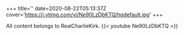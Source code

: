 +++
title=''
date=2020-08-22T05:13:37Z
cover='https://i.ytimg.com/vi/Ne90LzDbKTQ/hqdefault.jpg'
+++

All content belongs to RealCharlieKirk.
{{< youtube Ne90LzDbKTQ >}}
